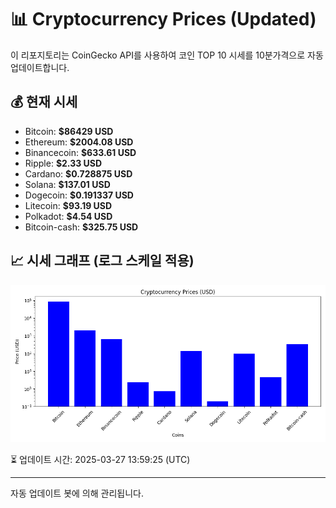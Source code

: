 
# 📊 Cryptocurrency Prices (Updated)

이 리포지토리는 CoinGecko API를 사용하여 코인 TOP 10 시세를 10분가격으로 자동 업데이트합니다.

## 💰 현재 시세
- Bitcoin: **$86429 USD**
- Ethereum: **$2004.08 USD**
- Binancecoin: **$633.61 USD**
- Ripple: **$2.33 USD**
- Cardano: **$0.728875 USD**
- Solana: **$137.01 USD**
- Dogecoin: **$0.191337 USD**
- Litecoin: **$93.19 USD**
- Polkadot: **$4.54 USD**
- Bitcoin-cash: **$325.75 USD**

## 📈 시세 그래프 (로그 스케일 적용)
![Crypto Prices](crypto_prices.png)

⏳ 업데이트 시간: 2025-03-27 13:59:25 (UTC)

---
자동 업데이트 봇에 의해 관리됩니다.
